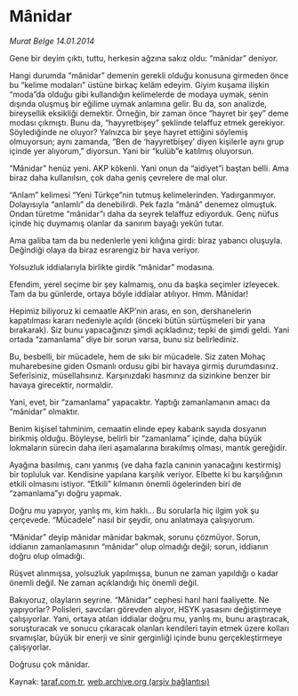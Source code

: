 # Mânidar

*Murat Belge 14.01.2014*

<div class="yazi"><p>Gene bir deyim çıktı, tuttu, herkesin ağzına sakız oldu: “mânidar” deniyor.</p>
<p>Hangi durumda “mânidar” demenin gerekli olduğu konusuna girmeden önce bu “kelime modaları” üstüne birkaç kelâm edeyim. Giyim kuşama ilişkin “moda”da olduğu gibi kullandığın kelimelerde de modaya uymak, senin dışında oluşmuş bir eğilime uymak anlamına gelir. Bu da, son analizde, bireysellik eksikliği demektir. Örneğin, bir zaman önce “hayret bir şey” deme modası çıkmıştı. Bunu da, “hayyretbişey” şeklinde telaffuz etmek gerekiyor. Söylediğinde ne oluyor? Yalnızca bir şeye hayret ettiğini söylemiş olmuyorsun; aynı zamanda, “Ben de ‘hayyretbişey’ diyen kişilerle aynı grup içinde yer alıyorum,” diyorsun. Yani bir “kulüb”e katılmış oluyorsun. </p>
<p>“Mânidar” henüz yeni. AKP kökenli. Yani onun da “aidiyet”i baştan belli. Ama biraz daha kullanılsın, çok daha geniş çevrelere de mal olur. </p>
<p>“Anlam” kelimesi “Yeni Türkçe”nin tutmuş kelimelerinden. Yadırganmıyor. Dolayısıyla “anlamlı” da denebilirdi. Pek fazla “mânâ” denemez olmuştuk. Ondan türetme “mânidar”ı daha da seyrek telaffuz ediyorduk. Genç nüfus içinde hiç duymamış olanlar da sanırım bayağı yekûn tutar. </p>
<p>Ama galiba tam da bu nedenlerle yeni kılığına girdi: biraz yabancı oluşuyla. Değindiği olaya da biraz esrarengiz bir hava veriyor. </p>
<p>Yolsuzluk iddialarıyla birlikte girdik “mânidar” modasına.</p>
<p>Efendim, yerel seçime bir şey kalmamış, onu da başka seçimler izleyecek. Tam da bu günlerde, ortaya böyle iddialar atılıyor. Hmm. Mânidar!</p>
<p>Hepimiz biliyoruz ki cemaatle AKP’nin arası, en son, dershanelerin kapatılması kararı nedeniyle açıldı (önceki bütün sürtüşmeleri bir yana bırakarak). Siz bunu yapacağınızı şimdi açıkladınız; tepki de şimdi geldi. Yani ortada “zamanlama” diye bir sorun varsa, bunu siz belirlediniz. </p>
<p>Bu, besbelli, bir mücadele, hem de sıkı bir mücadele. Siz zaten Mohaç muharebesine giden Osmanlı ordusu gibi bir havaya girmiş durumdasınız. Seferîsiniz, müsellahsınız. Karşınızdaki hasmınız da sizinkine benzer bir havaya girecektir, normaldir.</p>
<p>Yani, evet, bir “zamanlama” yapacaktır. Yaptığı zamanlamanın amacı da “mânidar” olmaktır. </p>
<p>Benim kişisel tahminim, cemaatin elinde epey kabarık sayıda dosyanın birikmiş olduğu. Böyleyse, belirli bir “zamanlama” içinde, daha büyük lokmaların sürecin daha ileri aşamalarına bırakılmış olması, mantık gereğidir. </p>
<p>Ayağına basılmış, canı yanmış (ve daha fazla canının yanacağını kestirmiş) bir topluluk var. Kendisine yapılana karşılık veriyor. Elbette ki bu karşılığının etkili olmasını istiyor. “Etkili” kılmanın önemli ögelerinden biri de “zamanlama”yı doğru yapmak. </p>
<p>Doğru mu yapıyor, yanlış mı, kim haklı... Bu sorularla hiç ilgim yok şu çerçevede. “Mücadele” nasıl bir şeydir, onu anlatmaya çalışıyorum.</p>
<p>“Mânidar” deyip mânidar mânidar bakmak, sorunu çözmüyor. Sorun, iddianın zamanlamasının “mânidar” olup olmadığı değil; sorun, iddianın doğru olup olmadığı.</p>
<p>Rüşvet alınmışsa, yolsuzluk yapılmışsa, bunun ne zaman yapıldığı o kadar önemli değil. Ne zaman açıklandığı hiç önemli değil.</p>
<p>Bakıyoruz, olayların seyrine. “Mânidar” cephesi harıl harıl faaliyette. Ne yapıyorlar? Polisleri, savcıları görevden alıyor, HSYK yasasını değiştirmeye çalışıyorlar. Yani, ortaya atılan iddialar doğru mu, yanlış mı, bunu araştıracak, soruşturacak ve sonucu çıkaracak olanları kendileri tayin etmek üzere kolları sıvamışlar, büyük bir enerji ve sinir gerginliği içinde bunu gerçekleştirmeye çalışıyorlar. </p>
<p>Doğrusu çok mânidar.</p>
</div>

Kaynak: [taraf.com.tr](http://www.taraf.com.tr/murat-belge/makale-manidar.htm), [web.archive.org (arşiv bağlantısı)](http://web.archive.org/web/20140115112152/http://www.taraf.com.tr/murat-belge/makale-manidar.htm)
